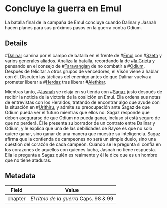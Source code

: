 # Concluye la guerra en Emul
La batalla final de la campaña de Emul concluye cuando Dalinar y Jasnah hacen planes para sus próximos pasos en la guerra contra Odium.

## Details
#[Dalinar](characters/dalinar) camina por el campo de batalla en el frente de #[Emul](locations/emul) con #[Szeth](characters/szeth) y varios generales aliados. Analiza la batalla, recordando la de #[la Grieta](locations/rathalas) y pensando en el consejo de #[Taravangian](characters/taravangian) de no combatir a #[Odium](characters/odium). Después de felicitar a otros grupos de vencedores, el Visón viene a hablar con él. Discuten las tácticas del enemigo antes de que Dalinar vuelva a prometer liberar a #[Herdaz](locations/herdaz) tras liberar #[Alethkar](locations/alethkar).

Mientras tanto, #[Jasnah](characters/jasnah) se relaja en su tienda con #[Sagaz](characters/wit) justo después de recibir la noticia de la victoria de la coalición en Emul. Ella ordena sus notas de entrevistas con los Heraldos, tratando de encontrar algo que ayude con la situación en #[Urithiru](locations/urithiru), y admite su preocupación ante Sagaz de que Odium pueda ver el futuro mientras que ellos no. Sagaz responde que deben asegurarse de que Odium no pueda ganar, incluso si está seguro de que no perderá. Él le presenta su borrador de un contrato entre Dalinar y Odium, y le explica que una de las debilidades de Rayse es que no solo quiere ganar, sino ganar de una manera que muestre su inteligencia. Sagaz afirma que la contienda de campeones no será un simple duelo, sino una cuestión del corazón de cada campeón. Cuando se le pregunta si confía en los corazones de aquellos con quienes lucha, Jasnah no tiene respuesta. Ella le pregunta a Sagaz quién es realmente y él le dice que es un hombre que no tiene ataduras.

## Metadata
| Field | Value |
| ----- | ----- |
| chapter | *El ritmo de la guerra* Caps. 98 & 99|
